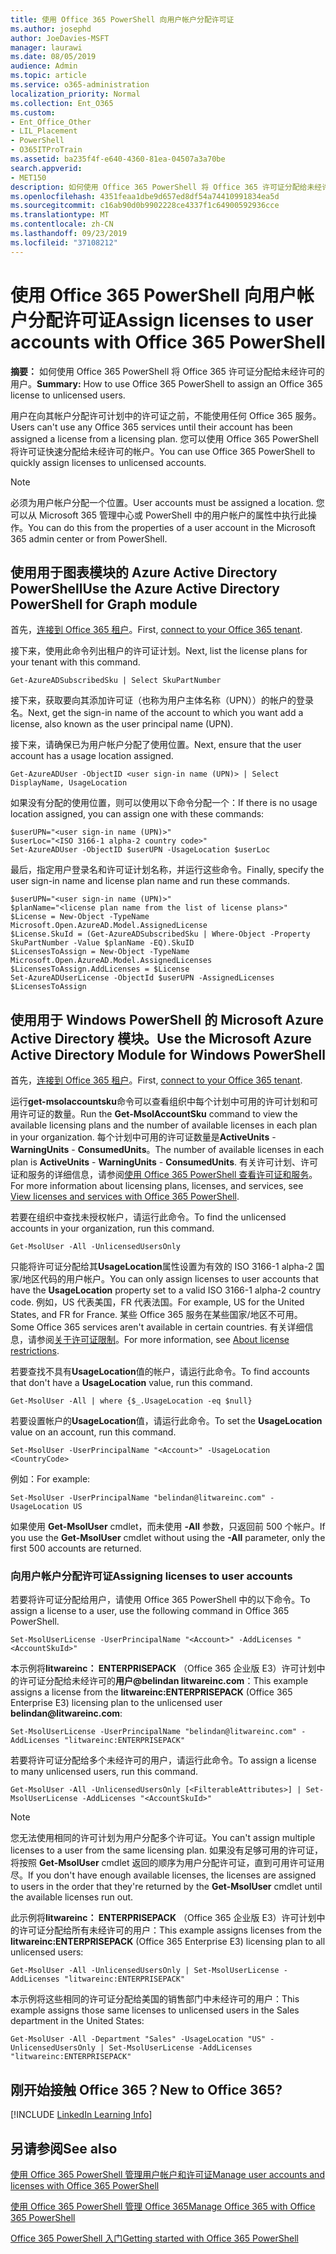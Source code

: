 ```yaml
---
title: 使用 Office 365 PowerShell 向用户帐户分配许可证
ms.author: josephd
author: JoeDavies-MSFT
manager: laurawi
ms.date: 08/05/2019
audience: Admin
ms.topic: article
ms.service: o365-administration
localization_priority: Normal
ms.collection: Ent_O365
ms.custom:
- Ent_Office_Other
- LIL_Placement
- PowerShell
- O365ITProTrain
ms.assetid: ba235f4f-e640-4360-81ea-04507a3a70be
search.appverid:
- MET150
description: 如何使用 Office 365 PowerShell 将 Office 365 许可证分配给未经许可的用户。
ms.openlocfilehash: 4351feaa1dbe9d657ed8df54a74410991834ea5d
ms.sourcegitcommit: c16ab90d0b9902228ce4337f1c64900592936cce
ms.translationtype: MT
ms.contentlocale: zh-CN
ms.lasthandoff: 09/23/2019
ms.locfileid: "37108212"
---
```

# <a name="assign-licenses-to-user-accounts-with-office-365-powershell"></a><span data-ttu-id="ef87e-103">使用 Office 365 PowerShell 向用户帐户分配许可证</span><span class="sxs-lookup"><span data-stu-id="ef87e-103">Assign licenses to user accounts with Office 365 PowerShell</span></span>

<span data-ttu-id="ef87e-104">**摘要：** 如何使用 Office 365 PowerShell 将 Office 365 许可证分配给未经许可的用户。</span><span class="sxs-lookup"><span data-stu-id="ef87e-104">**Summary:**  How to use Office 365 PowerShell to assign an Office 365 license to unlicensed users.</span></span>
  
<span data-ttu-id="ef87e-105">用户在向其帐户分配许可计划中的许可证之前，不能使用任何 Office 365 服务。</span><span class="sxs-lookup"><span data-stu-id="ef87e-105">Users can't use any Office 365 services until their account has been assigned a license from a licensing plan.</span></span> <span data-ttu-id="ef87e-106">您可以使用 Office 365 PowerShell 将许可证快速分配给未经许可的帐户。</span><span class="sxs-lookup"><span data-stu-id="ef87e-106">You can use Office 365 PowerShell to quickly assign licenses to unlicensed accounts.</span></span> 

>[!Note]
><span data-ttu-id="ef87e-107">必须为用户帐户分配一个位置。</span><span class="sxs-lookup"><span data-stu-id="ef87e-107">User accounts must be assigned a location.</span></span> <span data-ttu-id="ef87e-108">您可以从 Microsoft 365 管理中心或 PowerShell 中的用户帐户的属性中执行此操作。</span><span class="sxs-lookup"><span data-stu-id="ef87e-108">You can do this from the properties of a user account in the Microsoft 365 admin center or from PowerShell.</span></span>
>

## <a name="use-the-azure-active-directory-powershell-for-graph-module"></a><span data-ttu-id="ef87e-109">使用用于图表模块的 Azure Active Directory PowerShell</span><span class="sxs-lookup"><span data-stu-id="ef87e-109">Use the Azure Active Directory PowerShell for Graph module</span></span>

<span data-ttu-id="ef87e-110">首先，[连接到 Office 365 租户](connect-to-office-365-powershell.md#connect-with-the-azure-active-directory-powershell-for-graph-module)。</span><span class="sxs-lookup"><span data-stu-id="ef87e-110">First, [connect to your Office 365 tenant](connect-to-office-365-powershell.md#connect-with-the-azure-active-directory-powershell-for-graph-module).</span></span>
  

<span data-ttu-id="ef87e-111">接下来，使用此命令列出租户的许可证计划。</span><span class="sxs-lookup"><span data-stu-id="ef87e-111">Next, list the license plans for your tenant with this command.</span></span>

```
Get-AzureADSubscribedSku | Select SkuPartNumber
```

<span data-ttu-id="ef87e-112">接下来，获取要向其添加许可证（也称为用户主体名称（UPN））的帐户的登录名。</span><span class="sxs-lookup"><span data-stu-id="ef87e-112">Next, get the sign-in name of the account to which you want add a license, also known as the user principal name (UPN).</span></span>

<span data-ttu-id="ef87e-113">接下来，请确保已为用户帐户分配了使用位置。</span><span class="sxs-lookup"><span data-stu-id="ef87e-113">Next, ensure that the user account has a usage location assigned.</span></span>

```
Get-AzureADUser -ObjectID <user sign-in name (UPN)> | Select DisplayName, UsageLocation
```

<span data-ttu-id="ef87e-114">如果没有分配的使用位置，则可以使用以下命令分配一个：</span><span class="sxs-lookup"><span data-stu-id="ef87e-114">If there is no usage location assigned, you can assign one with these commands:</span></span>

```
$userUPN="<user sign-in name (UPN)>"
$userLoc="<ISO 3166-1 alpha-2 country code>"
Set-AzureADUser -ObjectID $userUPN -UsageLocation $userLoc
```

<span data-ttu-id="ef87e-115">最后，指定用户登录名和许可证计划名称，并运行这些命令。</span><span class="sxs-lookup"><span data-stu-id="ef87e-115">Finally, specify the user sign-in name and license plan name and run these commands.</span></span>

```
$userUPN="<user sign-in name (UPN)>"
$planName="<license plan name from the list of license plans>"
$License = New-Object -TypeName Microsoft.Open.AzureAD.Model.AssignedLicense
$License.SkuId = (Get-AzureADSubscribedSku | Where-Object -Property SkuPartNumber -Value $planName -EQ).SkuID
$LicensesToAssign = New-Object -TypeName Microsoft.Open.AzureAD.Model.AssignedLicenses
$LicensesToAssign.AddLicenses = $License
Set-AzureADUserLicense -ObjectId $userUPN -AssignedLicenses $LicensesToAssign
```

## <a name="use-the-microsoft-azure-active-directory-module-for-windows-powershell"></a><span data-ttu-id="ef87e-116">使用用于 Windows PowerShell 的 Microsoft Azure Active Directory 模块。</span><span class="sxs-lookup"><span data-stu-id="ef87e-116">Use the Microsoft Azure Active Directory Module for Windows PowerShell</span></span>

<span data-ttu-id="ef87e-117">首先，[连接到 Office 365 租户](connect-to-office-365-powershell.md#connect-with-the-microsoft-azure-active-directory-module-for-windows-powershell)。</span><span class="sxs-lookup"><span data-stu-id="ef87e-117">First, [connect to your Office 365 tenant](connect-to-office-365-powershell.md#connect-with-the-microsoft-azure-active-directory-module-for-windows-powershell).</span></span>

<span data-ttu-id="ef87e-118">运行**get-msolaccountsku**命令可以查看组织中每个计划中可用的许可计划和可用许可证的数量。</span><span class="sxs-lookup"><span data-stu-id="ef87e-118">Run the **Get-MsolAccountSku** command to view the available licensing plans and the number of available licenses in each plan in your organization.</span></span> <span data-ttu-id="ef87e-119">每个计划中可用的许可证数量是**ActiveUnits** - **WarningUnits** - **ConsumedUnits**。</span><span class="sxs-lookup"><span data-stu-id="ef87e-119">The number of available licenses in each plan is **ActiveUnits** - **WarningUnits** - **ConsumedUnits**.</span></span> <span data-ttu-id="ef87e-120">有关许可计划、许可证和服务的详细信息，请参阅[使用 Office 365 PowerShell 查看许可证和服务](view-licenses-and-services-with-office-365-powershell.md)。</span><span class="sxs-lookup"><span data-stu-id="ef87e-120">For more information about licensing plans, licenses, and services, see [View licenses and services with Office 365 PowerShell](view-licenses-and-services-with-office-365-powershell.md).</span></span>
    
<span data-ttu-id="ef87e-121">若要在组织中查找未授权帐户，请运行此命令。</span><span class="sxs-lookup"><span data-stu-id="ef87e-121">To find the unlicensed accounts in your organization, run this command.</span></span>

```
Get-MsolUser -All -UnlicensedUsersOnly
```

<span data-ttu-id="ef87e-122">只能将许可证分配给其**UsageLocation**属性设置为有效的 ISO 3166-1 alpha-2 国家/地区代码的用户帐户。</span><span class="sxs-lookup"><span data-stu-id="ef87e-122">You can only assign licenses to user accounts that have the **UsageLocation** property set to a valid ISO 3166-1 alpha-2 country code.</span></span> <span data-ttu-id="ef87e-123">例如，US 代表美国，FR 代表法国。</span><span class="sxs-lookup"><span data-stu-id="ef87e-123">For example, US for the United States, and FR for France.</span></span> <span data-ttu-id="ef87e-124">某些 Office 365 服务在某些国家/地区不可用。</span><span class="sxs-lookup"><span data-stu-id="ef87e-124">Some Office 365 services aren't available in certain countries.</span></span> <span data-ttu-id="ef87e-125">有关详细信息，请参阅[关于许可证限制](https://go.microsoft.com/fwlink/p/?LinkId=691730)。</span><span class="sxs-lookup"><span data-stu-id="ef87e-125">For more information, see [About license restrictions](https://go.microsoft.com/fwlink/p/?LinkId=691730).</span></span>
    
<span data-ttu-id="ef87e-126">若要查找不具有**UsageLocation**值的帐户，请运行此命令。</span><span class="sxs-lookup"><span data-stu-id="ef87e-126">To find accounts that don't have a **UsageLocation** value, run this command.</span></span>

```
Get-MsolUser -All | where {$_.UsageLocation -eq $null}
```

<span data-ttu-id="ef87e-127">若要设置帐户的**UsageLocation**值，请运行此命令。</span><span class="sxs-lookup"><span data-stu-id="ef87e-127">To set the **UsageLocation** value on an account, run this command.</span></span>

```
Set-MsolUser -UserPrincipalName "<Account>" -UsageLocation <CountryCode>
```

<span data-ttu-id="ef87e-128">例如：</span><span class="sxs-lookup"><span data-stu-id="ef87e-128">For example:</span></span>

```
Set-MsolUser -UserPrincipalName "belindan@litwareinc.com" -UsageLocation US
```
    
<span data-ttu-id="ef87e-129">如果使用 **Get-MsolUser** cmdlet，而未使用 **-All** 参数，只返回前 500 个帐户。</span><span class="sxs-lookup"><span data-stu-id="ef87e-129">If you use the **Get-MsolUser** cmdlet without using the **-All** parameter, only the first 500 accounts are returned.</span></span>

### <a name="assigning-licenses-to-user-accounts"></a><span data-ttu-id="ef87e-130">向用户帐户分配许可证</span><span class="sxs-lookup"><span data-stu-id="ef87e-130">Assigning licenses to user accounts</span></span>
    
<span data-ttu-id="ef87e-131">若要将许可证分配给用户，请使用 Office 365 PowerShell 中的以下命令。</span><span class="sxs-lookup"><span data-stu-id="ef87e-131">To assign a license to a user, use the following command in Office 365 PowerShell.</span></span>
  
```
Set-MsolUserLicense -UserPrincipalName "<Account>" -AddLicenses "<AccountSkuId>"
```

<span data-ttu-id="ef87e-132">本示例将**litwareinc： ENTERPRISEPACK** （Office 365 企业版 E3）许可计划中的许可证分配给未经许可的**用户\@belindan litwareinc.com**：</span><span class="sxs-lookup"><span data-stu-id="ef87e-132">This example assigns a license from the **litwareinc:ENTERPRISEPACK** (Office 365 Enterprise E3) licensing plan to the unlicensed user **belindan\@litwareinc.com**:</span></span>
  
```
Set-MsolUserLicense -UserPrincipalName "belindan@litwareinc.com" -AddLicenses "litwareinc:ENTERPRISEPACK"
```

<span data-ttu-id="ef87e-133">若要将许可证分配给多个未经许可的用户，请运行此命令。</span><span class="sxs-lookup"><span data-stu-id="ef87e-133">To assign a license to many unlicensed users, run this command.</span></span>
  
```
Get-MsolUser -All -UnlicensedUsersOnly [<FilterableAttributes>] | Set-MsolUserLicense -AddLicenses "<AccountSkuId>"
```
  
>[!Note]
><span data-ttu-id="ef87e-134">您无法使用相同的许可计划为用户分配多个许可证。</span><span class="sxs-lookup"><span data-stu-id="ef87e-134">You can't assign multiple licenses to a user from the same licensing plan.</span></span> <span data-ttu-id="ef87e-135">如果没有足够可用的许可证，将按照 **Get-MsolUser** cmdlet 返回的顺序为用户分配许可证，直到可用许可证用尽。</span><span class="sxs-lookup"><span data-stu-id="ef87e-135">If you don't have enough available licenses, the licenses are assigned to users in the order that they're returned by the **Get-MsolUser** cmdlet until the available licenses run out.</span></span>
>

<span data-ttu-id="ef87e-136">此示例将**litwareinc： ENTERPRISEPACK** （Office 365 企业版 E3）许可计划中的许可证分配给所有未经许可的用户：</span><span class="sxs-lookup"><span data-stu-id="ef87e-136">This example assigns licenses from the **litwareinc:ENTERPRISEPACK** (Office 365 Enterprise E3) licensing plan to all unlicensed users:</span></span>
  
```
Get-MsolUser -All -UnlicensedUsersOnly | Set-MsolUserLicense -AddLicenses "litwareinc:ENTERPRISEPACK"
```

<span data-ttu-id="ef87e-137">本示例将这些相同的许可证分配给美国的销售部门中未经许可的用户：</span><span class="sxs-lookup"><span data-stu-id="ef87e-137">This example assigns those same licenses to unlicensed users in the Sales department in the United States:</span></span>
  
```
Get-MsolUser -All -Department "Sales" -UsageLocation "US" -UnlicensedUsersOnly | Set-MsolUserLicense -AddLicenses "litwareinc:ENTERPRISEPACK"
```
  
## <a name="new-to-office-365"></a><span data-ttu-id="ef87e-138">刚开始接触 Office 365？</span><span class="sxs-lookup"><span data-stu-id="ef87e-138">New to Office 365?</span></span>

[!INCLUDE [LinkedIn Learning Info](../common/office/linkedin-learning-info.md)]

## <a name="see-also"></a><span data-ttu-id="ef87e-139">另请参阅</span><span class="sxs-lookup"><span data-stu-id="ef87e-139">See also</span></span>

[<span data-ttu-id="ef87e-140">使用 Office 365 PowerShell 管理用户帐户和许可证</span><span class="sxs-lookup"><span data-stu-id="ef87e-140">Manage user accounts and licenses with Office 365 PowerShell</span></span>](manage-user-accounts-and-licenses-with-office-365-powershell.md)
  
[<span data-ttu-id="ef87e-141">使用 Office 365 PowerShell 管理 Office 365</span><span class="sxs-lookup"><span data-stu-id="ef87e-141">Manage Office 365 with Office 365 PowerShell</span></span>](manage-office-365-with-office-365-powershell.md)
  
[<span data-ttu-id="ef87e-142">Office 365 PowerShell 入门</span><span class="sxs-lookup"><span data-stu-id="ef87e-142">Getting started with Office 365 PowerShell</span></span>](getting-started-with-office-365-powershell.md)
